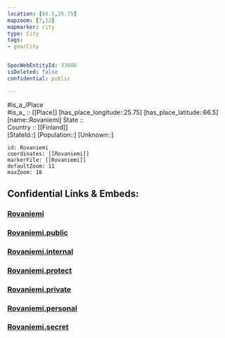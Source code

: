 ```yaml
---
location: [66.5,25.75] 
mapzoom: [7,12] 
mapmarker: city 
type: City
tags:
- geo/City


SpocWebEntityId: 33806
isDeleted: false
confidential: public

---
```

#is_a_/Place  
#is_a_ :: [[Place]] 
[has_place_longitude::25.75] 
[has_place_latitude::66.5] 
[name::Rovaniemi] 
State ::  
Country :: [[Finland]]  
[StateId::] 
[Population::] 
[Unknown::] 


```leaflet
id: Rovaniemi
coordinates: [[Rovaniemi]] 
markerFile: [[Rovaniemi]] 
defaultZoom: 11 
maxZoom: 18
```


## Confidential Links & Embeds: 

### [Rovaniemi](/_Standards/Earth/Continent/Europe/Europe~North/Finland/Provinces~Finland/Lapland/City/Rovaniemi.md) 

### [Rovaniemi.public](/_public/Earth/Continent/Europe/Europe~North/Finland/Provinces~Finland/Lapland/City/Rovaniemi.public.md) 

### [Rovaniemi.internal](/_internal/Earth/Continent/Europe/Europe~North/Finland/Provinces~Finland/Lapland/City/Rovaniemi.internal.md) 

### [Rovaniemi.protect](/_protect/Earth/Continent/Europe/Europe~North/Finland/Provinces~Finland/Lapland/City/Rovaniemi.protect.md) 

### [Rovaniemi.private](/_private/Earth/Continent/Europe/Europe~North/Finland/Provinces~Finland/Lapland/City/Rovaniemi.private.md) 

### [Rovaniemi.personal](/_personal/Earth/Continent/Europe/Europe~North/Finland/Provinces~Finland/Lapland/City/Rovaniemi.personal.md) 

### [Rovaniemi.secret](/_secret/Earth/Continent/Europe/Europe~North/Finland/Provinces~Finland/Lapland/City/Rovaniemi.secret.md)

